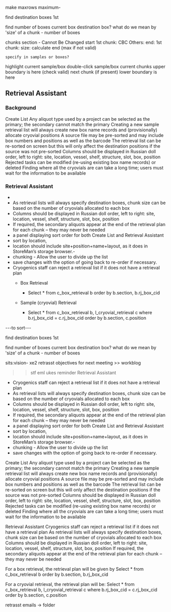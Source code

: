 ﻿make maxrows maximum-


find destination boxes 1st

find number of boxes
  current box
  destination box?
what do we mean by 'size' of a chunk - number of boxes


chunks
    section - Cannot Be Changed 
    start
        1st chunk: CBC
        Others:
    end:
        1st chunk: 
    size:
        calculate end (max if not valid)

    specify in samples or boxes?
        
highlight current sample/box
double-click sample/box
    current chunks upper boundary is here (check valid)
    next chunk (if present) lower boundary is here
  
## Retrieval Assistant

### Background

Create List
Any aliquot type used by a project can be selected as the primary; the secondary cannot match the primary
Creating a new sample retrieval list will always create new box name records and (provisionally) allocate cryovial positions
A  source file may be pre-sorted and may include box numbers and positions as well as the barcode
The retrieval list can be re-sorted on screen but this will only affect the destination positions if the source was not pre-sorted
Columns should be displayed in Russian doll order, left to right: site, location, vessel, shelf, structure, slot, box, position
Rejected tasks can be modified (re-using existing box name records) or deleted
Finding where all the cryovials are can take a long time; users must wait for the information to be available 

### Retrieval Assistant

 * 
 * As retrieval lists will always specify destination boxes, chunk size can be based on the number of cryovials allocated to each box
 * Columns should be displayed in Russian doll order, left to right: site, location, vessel, shelf, structure, slot, box, position
 * If required, the secondary aliquots appear at the end of the retrieval plan for each chunk – they may never be needed
 * a panel displaying sort order for both Create List and Retrieval Assistant
 * sort by location,
 * location should include site+position+name+layout, as it does in StoreMan’s storage browser.-
 * chunking -  Allow the user to divide up the list
 * save changes with the option of going back to re-order if necessary.
 * Cryogenics staff can reject a retrieval list if it does not have a retrieval plan
    * Box Retrieval
        * Select * from c_box_retrieval b order by b.section, b.rj_box_cid
    
    
    
    * Sample (cryovial) Retrieval
        * Select * from c_box_retrieval b, l_cryovial_retrieval c where b.rj_box_cid = c.rj_box_cid order by b.section, c.position  


---to sort---

find destination boxes 1st

find number of boxes
  current box
  destination box?
what do we mean by 'size' of a chunk - number of boxes

sits:vision-
xe2
retrasst objectives for next meeting >> workblog
>> stf eml
ukes reminder
Retrieval Assistant
 * Cryogenics staff can reject a retrieval list if it does not have a retrieval plan
 * As retrieval lists will always specify destination boxes, chunk size can be based on the number of cryovials allocated to each box
 * Columns should be displayed in Russian doll order, left to right: site, location, vessel, shelf, structure, slot, box, position
 * If required, the secondary aliquots appear at the end of the retrieval plan for each chunk – they may never be needed
 * a panel displaying sort order for both Create List and Retrieval Assistant
 * sort by location,
 * location should include site+position+name+layout, as it does in StoreMan’s storage browser.-
 * chunking -  Allow the user to divide up the list
 * save changes with the option of going back to re-order if necessary.

Create List
Any aliquot type used by a project can be selected as the primary; the secondary cannot match the primary
Creating a new sample retrieval list will always create new box name records and (provisionally) allocate cryovial positions
A  source file may be pre-sorted and may include box numbers and positions as well as the barcode
The retrieval list can be re-sorted on screen but this will only affect the destination positions if the source was not pre-sorted
Columns should be displayed in Russian doll order, left to right: site, location, vessel, shelf, structure, slot, box, position
Rejected tasks can be modified (re-using existing box name records) or deleted
Finding where all the cryovials are can take a long time; users must wait for the information to be available 

Retrieval Assistant
Cryogenics staff can reject a retrieval list if it does not have a retrieval plan
As retrieval lists will always specify destination boxes, chunk size can be based on the number of cryovials allocated to each box
Columns should be displayed in Russian doll order, left to right: site, location, vessel, shelf, structure, slot, box, position
If required, the secondary aliquots appear at the end of the retrieval plan for each chunk – they may never be needed


For a box retrieval, the retrieval plan will be given by
Select * from c_box_retrieval b order by b.section, b.rj_box_cid

For a cryovial retrieval, the retrieval plan will be:
Select * from c_box_retrieval b, l_cryovial_retrieval c where b.rj_box_cid = c.rj_box_cid order by b.section, c.position

retrasst emails -> folder